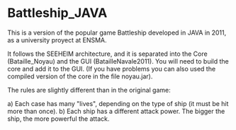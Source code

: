 Battleship_JAVA
===============

This is a version of the popular game Battleship developed in JAVA in 2011, as a university proyect at ENSMA.

It follows the SEEHEIM architecture, and it is separated into the Core (Bataille_Noyau) and the GUI (BatailleNavale2011).
You will need to build the core and add it to the GUI. (If you have problems you can also used the compiled version of the core in the file noyau.jar).


The rules are slightly different than in the original game:

a) Each case has many "lives", depending on the type of ship (it must be hit more than once).
b) Each ship has a different attack power. The bigger the ship, the more powerful the attack.

